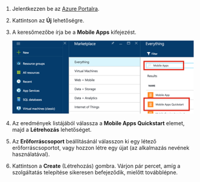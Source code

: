 1. Jelentkezzen be az [Azure Portalra].

2. Kattintson az **Új** lehetőségre.

3. A keresőmezőbe írja be a **Mobile Apps** kifejezést.

    ![Azure Portal a kiemelt Mobile Apps Quickstarttal][quickstart]

4. Az eredmények listájából válassza a **Mobile Apps Quickstart** elemet, majd a **Létrehozás** lehetőséget.
 
5. Az **Erőforráscsoport** beállításánál válasszon ki egy létező erőforráscsoportot, vagy hozzon létre egy újat (az alkalmazás nevének használatával).

6. Kattintson a **Create** (Létrehozás) gombra. Várjon pár percet, amíg a szolgáltatás telepítése sikeresen befejeződik, mielőtt továbblépne.

<!-- Images. -->
[quickstart]: ./media/app-service-mobile-dotnet-backend-create-new-service/search-mobile-apps-quickstart.png

<!-- URLs. -->
[Azure Portalra]: https://portal.azure.com/
